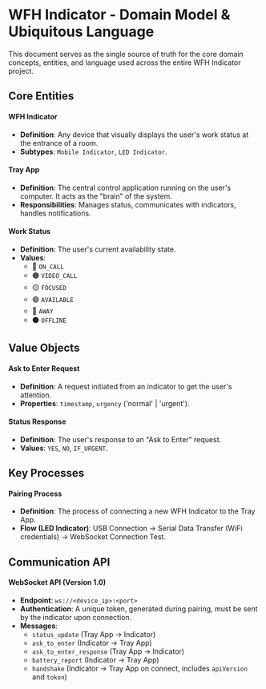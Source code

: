 # WFH Indicator - Domain Model & Ubiquitous Language

This document serves as the single source of truth for the core domain concepts, entities, and language used across the entire WFH Indicator project.

## Core Entities

#### **WFH Indicator**
- **Definition**: Any device that visually displays the user's work status at the entrance of a room.
- **Subtypes**: `Mobile Indicator`, `LED Indicator`.

#### **Tray App**
- **Definition**: The central control application running on the user's computer. It acts as the "brain" of the system.
- **Responsibilities**: Manages status, communicates with indicators, handles notifications.

#### **Work Status**
- **Definition**: The user's current availability state.
- **Values**:
  - 🔴 `ON_CALL`
  - 🟠 `VIDEO_CALL`
  - 🟡 `FOCUSED`
  - 🟢 `AVAILABLE`
  - 🔵 `AWAY`
  - ⚫️ `OFFLINE`

## Value Objects

#### **Ask to Enter Request**
- **Definition**: A request initiated from an indicator to get the user's attention.
- **Properties**: `timestamp`, `urgency` ('normal' | 'urgent').

#### **Status Response**
- **Definition**: The user's response to an "Ask to Enter" request.
- **Values**: `YES`, `NO`, `IF_URGENT`.

## Key Processes

#### **Pairing Process**
- **Definition**: The process of connecting a new WFH Indicator to the Tray App.
- **Flow (LED Indicator)**: USB Connection → Serial Data Transfer (WiFi credentials) → WebSocket Connection Test.

## Communication API

#### **WebSocket API (Version 1.0)**
- **Endpoint**: `ws://<device_ip>:<port>`
- **Authentication**: A unique token, generated during pairing, must be sent by the indicator upon connection.
- **Messages**:
  - `status_update` (Tray App → Indicator)
  - `ask_to_enter` (Indicator → Tray App)
  - `ask_to_enter_response` (Tray App → Indicator)
  - `battery_report` (Indicator → Tray App)
  - `handshake` (Indicator → Tray App on connect, includes `apiVersion` and `token`)
